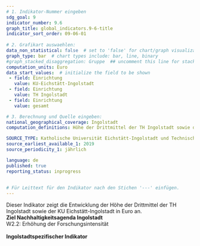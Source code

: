 ```yaml
---
# 1. Indikator-Nummer eingeben 
sdg_goal: 9 
indicator_number: 9.6
graph_title: global_indicators.9-6-title
indicator_sort_order: 09-06-01
 
# 2. Grafikart auswaehlen: 
data_non_statistical: false  # set to 'false' for chart/graph visualization 
graph_type: bar  # chart types include: bar, line, binary 
#graph_stacked_disaggregation: Gruppe  ## uncomment this line for stacked bars. eplace 'Geschlecht' with the field of aggregation. 
computation_units: Euro
data_start_values:  # initialize the field to be shown  
 - field: Einrichtung 
   value: KU-Eichstätt-Ingolstadt 
 - field: Einrichtung 
   value: TH Ingolstadt
 - field: Einrichtung 
   value: gesamt

# 3. Berechnung und Quelle eingeben: 
national_geographical_coverage: Ingolstadt 
computation_definitions: Höhe der Drittmittel der TH Ingolstadt sowie der KU Eichstätt-Ingolstadt in Euro

SOURCE_TYPE: Katholische Universität Eichstätt-Ingolstadt und Technische Hochschule Ingolstadt # data source  
source_earliest_available_1: 2019
source_periodicity_1: jährlich

language: de   
published: true 
reporting_status: inprogress
 
 
# Für Leittext für den Indikator nach den Stichen '---' einfügen. 
---
```

Dieser Indikator zeigt die Entwicklung der Höhe der Drittmittel der TH Ingolstadt sowie der KU Eichstätt-Ingolstadt in Euro an.<br>
<b>Ziel Nachhaltigkeitsagenda Ingolstadt</b><br>
W2.2: Erhöhung der Forschungsintensität<br>
<br>
<b>Ingolstadtspezifischer Indikator</b>


